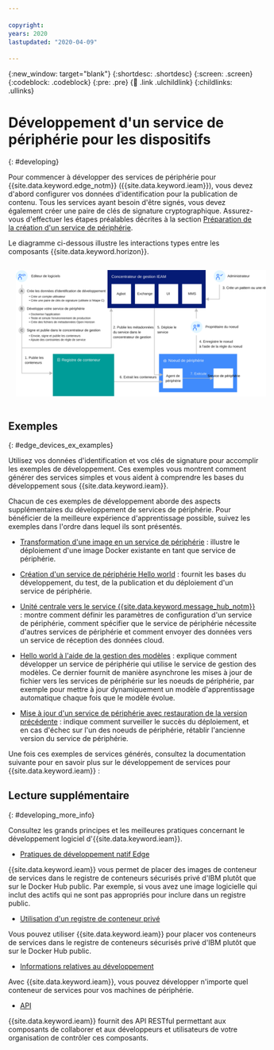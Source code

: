 ```yaml
---

copyright:
years: 2020
lastupdated: "2020-04-09"

---
```


{:new_window: target="blank"}
{:shortdesc: .shortdesc}
{:screen: .screen}
{:codeblock: .codeblock}
{:pre: .pre}
{:child: .link .ulchildlink}
{:childlinks: .ullinks}

# Développement d'un service de périphérie pour les dispositifs
{: #developing}

Pour commencer à développer des services de périphérie pour {{site.data.keyword.edge_notm}} ({{site.data.keyword.ieam}}), vous devez d'abord configurer vos données d'identification pour la publication de contenu. Tous les services ayant besoin d'être signés, vous devez également créer une paire de clés de signature cryptographique. Assurez-vous d'effectuer les étapes préalables décrites à la section [Préparation de la création d'un service de périphérie](service_containers.md).

Le diagramme ci-dessous illustre les interactions types entre les composants {{site.data.keyword.horizon}}.

<img src="../images/edge/03a_Developing_edge_service_for_device.svg" style="margin: 3%" alt="Dispositifs de périphérie"> 

## Exemples
{: #edge_devices_ex_examples}

Utilisez vos données d'identification et vos clés de signature pour accomplir les exemples de développement. Ces exemples vous montrent comment générer des services simples et vous aident à comprendre les bases du développement sous {{site.data.keyword.ieam}}.

Chacun de ces exemples de développement aborde des aspects supplémentaires du développement de services de périphérie. Pour bénéficier de la meilleure expérience d'apprentissage possible, suivez les exemples dans l'ordre dans lequel ils sont présentés.

* [Transformation d'une image en un service de périphérie](transform_image.md) : illustre le déploiement d'une image Docker existante en tant que service de périphérie.

* [Création d'un service de périphérie Hello world](developingstart_example.md) : fournit les bases du développement, du test, de la publication et du déploiement d'un service de périphérie.

* [Unité centrale vers le service {{site.data.keyword.message_hub_notm}}](cpu_msg_example.md) : montre comment définir les paramètres de configuration d'un service de périphérie, comment spécifier que le service de périphérie nécessite d'autres services de périphérie et comment envoyer des données vers un service de réception des données cloud.

* [Hello world à l'aide de la gestion des modèles](model_management_system.md) : explique comment développer un service de périphérie qui utilise le service de gestion des modèles. Ce dernier fournit de manière asynchrone les mises à jour de fichier vers les services de périphérie sur les noeuds de périphérie, par exemple pour mettre à jour dynamiquement un modèle d'apprentissage automatique chaque fois que le modèle évolue.

* [Mise à jour d'un service de périphérie avec restauration de la version précédente](../using_edge_services/service_rollbacks.md) : indique comment surveiller le succès du déploiement, et en cas d'échec sur l'un des noeuds de périphérie, rétablir l'ancienne version du service de périphérie.

Une fois ces exemples de services générés, consultez la documentation suivante pour en savoir plus sur le développement de services pour {{site.data.keyword.ieam}} :

## Lecture supplémentaire
{: #developing_more_info}

Consultez les grands principes et les meilleures pratiques concernant le développement logiciel d'{{site.data.keyword.ieam}}.

* [Pratiques de développement natif Edge](best_practices.md)

{{site.data.keyword.ieam}} vous permet de placer des images de conteneur de services dans le registre de conteneurs sécurisés privé d'IBM plutôt que sur le Docker Hub public. Par exemple, si vous avez une image logicielle qui inclut des actifs qui ne sont pas appropriés pour inclure dans un registre public.

* [Utilisation d'un registre de conteneur privé](container_registry.md)

Vous pouvez utiliser {{site.data.keyword.ieam}} pour placer vos conteneurs de services dans le registre de conteneurs sécurisés privé d'IBM plutôt que sur le Docker Hub public.

* [Informations relatives au développement](developing_details.md)

Avec {{site.data.keyword.ieam}}, vous pouvez développer n'importe quel conteneur de services pour vos machines de périphérie.

* [API](../api/edge_rest_apis.md)

{{site.data.keyword.ieam}} fournit des API RESTful permettant aux composants de collaborer et aux développeurs et utilisateurs de votre organisation de contrôler ces composants.
